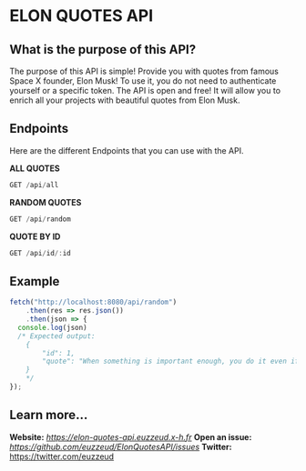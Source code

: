 # ELON QUOTES API

## What is the purpose of this API?

The purpose of this API is simple! Provide you with quotes from famous Space X founder, Elon Musk!
To use it, you do not need to authenticate yourself or a specific token. The API is open and free! It will allow you to enrich all your projects with beautiful quotes from Elon Musk.

## Endpoints

Here are the different Endpoints that you can use with the API.

**ALL QUOTES**
```js
GET /api/all
```
**RANDOM QUOTES**
```js
GET /api/random
```
**QUOTE BY ID**
```js
GET /api/id/:id
```

## Example

```js
fetch("http://localhost:8080/api/random")
    .then(res => res.json())
    .then(json => {
  console.log(json)
  /* Expected output:
    {
        "id": 1,
        "quote": "When something is important enough, you do it even if the odds are not in your favor.",
    }
    */
});
```

## Learn more...

**Website:** *https://elon-quotes-api.euzzeud.x-h.fr*
**Open an issue:** *https://github.com/euzzeud/ElonQuotesAPI/issues*
**Twitter:** https://twitter.com/euzzeud
